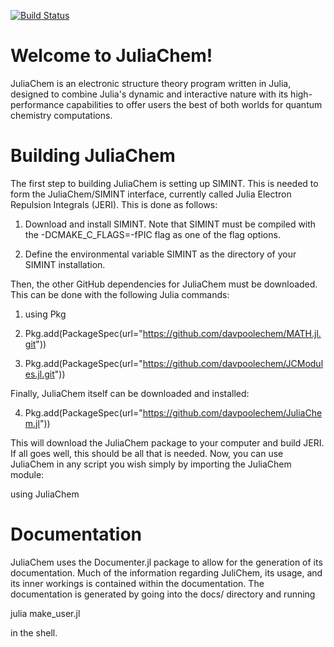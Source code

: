 [![Build Status](https://travis-ci.com/davpoolechem/JuliaChem.jl.svg?branch=development)](https://travis-ci.com/davpoolechem/JuliaChem.jl)

# Welcome to JuliaChem!
JuliaChem is an electronic structure theory program written in Julia, designed to combine
Julia's dynamic and interactive nature with its high-performance capabilities to offer users the best of both worlds for quantum chemistry computations.

# Building JuliaChem
The first step to building JuliaChem is setting up SIMINT. This is needed to
form the JuliaChem/SIMINT interface, currently called Julia Electron Repulsion 
Integrals (JERI). This is done as follows:

1. Download and install SIMINT. Note that SIMINT must be compiled with the 
-DCMAKE_C_FLAGS=-fPIC flag as one of the flag options.

2. Define the environmental variable SIMINT as the directory of your
SIMINT installation.

Then, the other GitHub dependencies for JuliaChem must be downloaded.
This can be done with the following Julia commands:

1. using Pkg

2. Pkg.add(PackageSpec(url="https://github.com/davpoolechem/MATH.jl.git"))

3. Pkg.add(PackageSpec(url="https://github.com/davpoolechem/JCModules.jl.git")) 

Finally, JuliaChem itself can be downloaded and installed:

4. Pkg.add(PackageSpec(url="https://github.com/davpoolechem/JuliaChem.jl"))

This will download the JuliaChem package to your computer and build JERI.
If all goes well, this should be all that is needed. Now, you can use 
JuliaChem in any script you wish simply by importing the JuliaChem module:

using JuliaChem

# Documentation
JuliaChem uses the Documenter.jl package to allow for the generation of its
documentation. Much of the information regarding JuliChem, its usage, and its
inner workings is contained within the documentation. The documentation is
generated by going into the docs/ directory and running

julia make_user.jl

in the shell.
